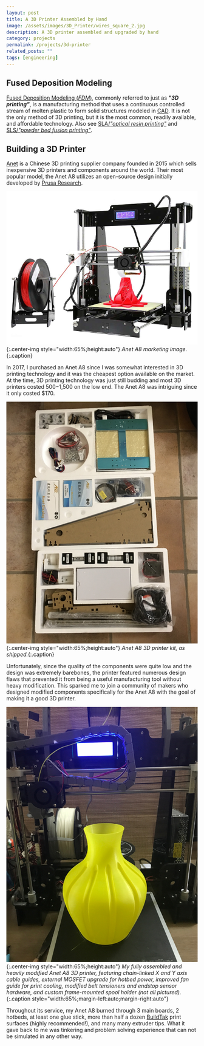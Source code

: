 ```yaml
---
layout: post
title: A 3D Printer Assembled by Hand
image: /assets/images/3D_Printer/wires_square_2.jpg
description: A 3D printer assembled and upgraded by hand
category: projects
permalink: /projects/3d-printer
related_posts: ""
tags: [engineering]
---
```

## Fused Deposition Modeling

[Fused Deposition Modeling (*FDM*)](https://en.wikipedia.org/wiki/Fused_filament_fabrication), commonly referred to just as ***"3D printing"***, is a manufacturing method that uses a continuous controlled stream of molten plastic to form solid structures modeled in [CAD](https://en.wikipedia.org/wiki/Computer-aided_design). It is not the only method of 3D printing, but it is the most common, readily available, and affordable technology. Also see [SLA/*"optical resin printing"*](https://en.wikipedia.org/wiki/Stereolithography) and [SLS/*"powder bed fusion printing"*](https://en.wikipedia.org/wiki/Selective_laser_sintering).

## Building a 3D Printer

[Anet](https://anet3d.com/pages/about-anet-printer-supplier) is a Chinese 3D printing supplier company founded in 2015 which sells inexpensive 3D printers and components around the world. Their most popular model, the Anet A8 utilizes an open-source design initially developed by [Prusa Research](https://www.prusa3d.com/page/about-us_77/).

![Anet A8 Marketing Image](/assets/images/3D_Printer/anet-a8.jpg){:.center-img style="width:65%;height:auto"}
*Anet A8 marketing image.*{:.caption}

In 2017, I purchased an Anet A8 since I was somewhat interested in 3D printing technology and it was the cheapest option available on the market. At the time, 3D printing technology was just still budding and most 3D printers costed $500-$1,500 on the low end. The Anet A8 was intriguing since it only costed $170.

![Anet A8 Kit](/assets/images/3D_Printer/kit.jpg){:.center-img style="width:65%;height:auto"}
*Anet A8 3D printer kit, as shipped.*{:.caption}

Unfortunately, since the quality of the components were quite low and the design was extremely barebones, the printer featured numerous design flaws that prevented it from being a useful manufacturing tool without heavy modification. This sparked me to join a community of makers who designed modified components specifically for the Anet A8 with the goal of making it a good 3D printer.

![Assembled Anet A8 3D Printer](/assets/images/3D_Printer/vase.jpg){:.center-img style="width:65%;height:auto"}
*My fully assembled and heavily modified Anet A8 3D printer, featuring chain-linked X and Y axis cable guides, external MOSFET upgrade for hotbed power, improved fan guide for print cooling, modified belt tensioners and endstop sensor hardware, and custom frame-mounted spool holder (not all pictured).*{:.caption style="width:65%;margin-left:auto;margin-right:auto"}

Throughout its service, my Anet A8 burned through 3 main boards, 2 hotbeds, at least one glue stick, more than half a dozen [BuildTak](https://www.buildtak.com/) print surfaces (highly recommended!), and many many extruder tips. What it gave back to me was tinkering and problem solving experience that can not be simulated in any other way.
